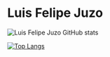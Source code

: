 # Luis Felipe Juzo
![Luis Felipe Juzo GitHub stats](https://github-readme-stats.vercel.app/api?username=felipejuzo02/bild-vitta&show_icons=true&theme=radical)

[![Top Langs](https://github-readme-stats.vercel.app/api/top-langs/?username=felipejuzo02&layout=compact)](https://github.com/anuraghazra/github-readme-stats)


